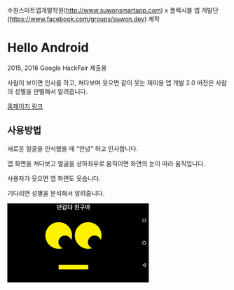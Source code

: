 수원스마트앱개발학원(http://www.suwonsmartapp.com) x 플렉시블 앱 개발단(https://www.facebook.com/groups/suwon.dev) 제작

# Hello Android

2015, 2016 Google HackFair 제출용

사람이 보이면 인사를 하고, 쳐다보며 웃으면 같이 웃는 재미용 앱 개발
2.0 버전은 사람의 성별을 판별해서 알려줍니다.

[홈페이지 링크](http://junsuk5.github.io/Hello)

## 사용방법

새로운 얼굴을 인식했을 때 "안녕" 하고 인사합니다.

앱 화면을 쳐다보고 얼굴을 상하좌우로 움직이면 화면의 눈이 따라 움직입니다.

사용자가 웃으면 앱 화면도 웃습니다.

기다리면 성별을 분석해서 알려줍니다.

![앱 화면](https://raw.githubusercontent.com/junsuk5/Hello/master/doc/eyeCamera.gif)
